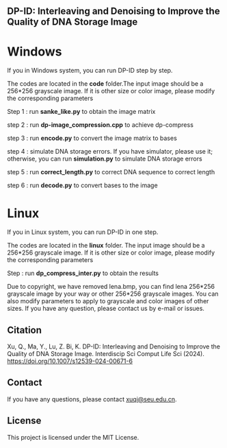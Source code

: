 ## DP-ID: Interleaving and Denoising to Improve the Quality of DNA Storage Image
# Windows
If you in Windows system, you can run DP-ID step by step.

The codes are located in the **code** folder.The input image should be a 256\*256 grayscale image. If it is other size or color image, please modify the corresponding parameters

Step 1 : run **sanke_like.py** to obtain the image matrix
 
step 2 : run **dp-image_compression.cpp** to achieve dp-compress

step 3 : run **encode.py** to convert the image matrix to bases

step 4 : simulate DNA storage errors. If you have simulator, please use it; otherwise, you can run **simulation.py** to simulate DNA storage errors

step 5 : run **correct_length.py** to correct DNA sequence to correct length

step 6 : run **decode.py** to convert bases to the image
# Linux
If you in Linux system, you can run DP-ID in one step.

The codes are located in the **linux** folder. The input image should be a 256\*256 grayscale image. If it is other size or color image, please modify the corresponding parameters

Step : run **dp_compress_inter.py** to obtain the results

Due to copyright, we have removed lena.bmp, you can find lena 256\*256 grayscale image by your way or other 256\*256 grayscale images. You can also modify parameters to apply to grayscale and color images of other sizes. If you have any question, please contact us by e-mail or issues.

## Citation
Xu, Q., Ma, Y., Lu, Z. Bi, K. DP-ID: Interleaving and Denoising to Improve the Quality of DNA Storage Image. Interdiscip Sci Comput Life Sci (2024). https://doi.org/10.1007/s12539-024-00671-6

## Contact
If you have any questions, please contact xuqi@seu.edu.cn.

## License
This project is licensed under the MIT License.

